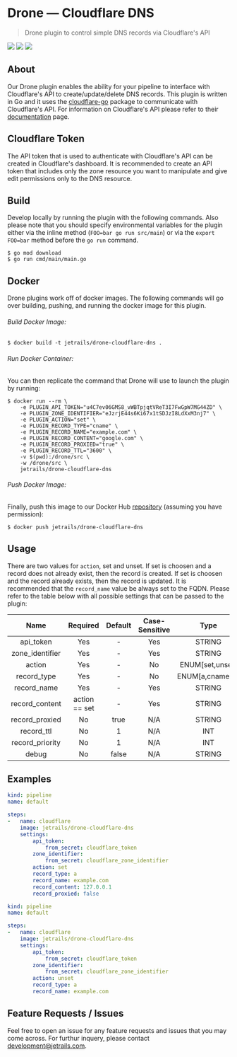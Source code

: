 # Drone — Cloudflare DNS
> Drone plugin to control simple DNS records via Cloudflare's API

![](https://img.shields.io/badge/License-MIT-lightgray.svg?style=for-the-badge)
![](https://img.shields.io/docker/stars/jetrails/drone-cloudflare-dns.svg?style=for-the-badge&colorB=9f9f9f)
![](https://img.shields.io/docker/pulls/jetrails/drone-cloudflare-dns.svg?style=for-the-badge&colorB=9f9f9f)

## About

Our Drone plugin enables the ability for your pipeline to interface with Cloudflare's API to create/update/delete DNS records. This plugin is written in Go and it uses the [cloudflare-go](https://github.com/cloudflare/cloudflare-go) package to communicate with Cloudflare's API. For information on Cloudflare's API please refer to their [documentation](https://api.cloudflare.com/#dns-records-for-a-zone-properties) page.

## Cloudflare Token

The API token that is used to authenticate with Cloudflare's API can be created in Cloudflare's dashboard. It is recommended to create an API token that includes only the zone resource you want to manipulate and give edit permissions only to the DNS resource.

## Build

Develop locally by running the plugin with the following commands. Also please note that you should specify environmental variables for the plugin either via the inline method (`FOO=bar go run src/main`) or via the `export FOO=bar` method before the `go run` command.

```shell
$ go mod download
$ go run cmd/main/main.go
```

## Docker

Drone plugins work off of docker images. The following commands will go over building, pushing, and running the docker image for this plugin.

###### Build Docker Image:

```shell
$ docker build -t jetrails/drone-cloudflare-dns .
```

###### Run Docker Container:

You can then replicate the command that Drone will use to launch the plugin by running:

```shell
$ docker run --rm \
	-e PLUGIN_API_TOKEN="u4C7ev06GMS8_vWBTpjqtVReT3I7FwGpW7MG44ZD" \
	-e PLUGIN_ZONE_IDENTIFIER="eJzrjE44s6Ki67x1tSDJzI8LdXxM3nj7" \
	-e PLUGIN_ACTION="set" \
	-e PLUGIN_RECORD_TYPE="cname" \
	-e PLUGIN_RECORD_NAME="example.com" \
	-e PLUGIN_RECORD_CONTENT="google.com" \
	-e PLUGIN_RECORD_PROXIED="true" \
	-e PLUGIN_RECORD_TTL="3600" \
	-v $(pwd):/drone/src \
	-w /drone/src \
	jetrails/drone-cloudflare-dns
```

###### Push Docker Image:

Finally, push this image to our Docker Hub [repository](https://hub.docker.com/r/jetrails/drone-cloudflare-dns) (assuming you have permission):

```shell
$ docker push jetrails/drone-cloudflare-dns
```

## Usage

There are two values for `action`, set and unset. If set is choosen and a record does not already exist, then the record is created. If set is choosen and the record already exists, then the record is updated. It is recommended that the `record_name` value be always set to the FQDN. Please refer to the table below with all possible settings that can be passed to the plugin:

|       Name      |    Required   | Default | Case-Sensitive |        Type       |
|:---------------:|:-------------:|:-------:|:--------------:|:-----------------:|
|    api_token    |      Yes      |    -    |       Yes      |       STRING      |
| zone_identifier |      Yes      |    -    |       Yes      |       STRING      |
|      action     |      Yes      |    -    |       No       |  ENUM[set,unset]  |
|   record_type   |      Yes      |    -    |       No       | ENUM[a,cname,...] |
|   record_name   |      Yes      |    -    |       Yes      |       STRING      |
|  record_content | action == set |    -    |       Yes      |       STRING      |
|  record_proxied |       No      |   true  |       N/A      |       STRING      |
|    record_ttl   |       No      |    1    |       N/A      |        INT        |
| record_priority |       No      |    1    |       N/A      |        INT        |
|      debug      |       No      |  false  |       N/A      |       STRING      |

## Examples

```yaml
kind: pipeline
name: default

steps:
-   name: cloudflare
    image: jetrails/drone-cloudflare-dns
    settings:
        api_token:
            from_secret: cloudflare_token
        zone_identifier:
            from_secret: cloudflare_zone_identifier
        action: set
        record_type: a
        record_name: example.com
        record_content: 127.0.0.1
        record_proxied: false
```

```yaml
kind: pipeline
name: default

steps:
-   name: cloudflare
    image: jetrails/drone-cloudflare-dns
    settings:
        api_token:
            from_secret: cloudflare_token
        zone_identifier:
            from_secret: cloudflare_zone_identifier
        action: unset
        record_type: a
        record_name: example.com
```

## Feature Requests / Issues

Feel free to open an issue for any feature requests and issues that you may come across. For furthur inquery, please contact [development@jetrails.com](mailto://development@jetrails.com).
